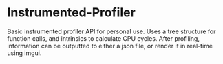 # Instrumented-Profiler
Basic instrumented profiler API for personal use. Uses a tree structure for function calls, and intrinsics to calculate CPU cycles. After profiling, information can be outputted to either a json file, or render it in real-time using imgui.
